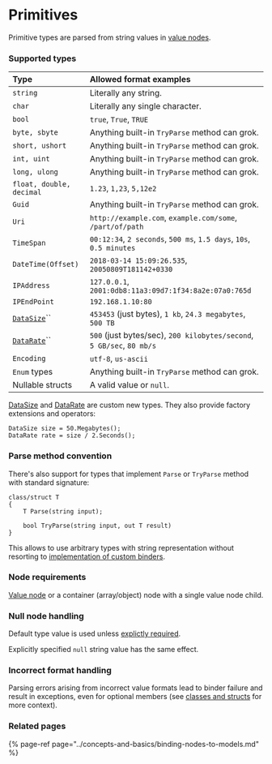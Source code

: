 # Primitives

Primitive types are parsed from string values in [value nodes](../concepts-and-basics/settings-nodes/value-nodes.md).

### Supported types

| Type | Allowed format examples |
| :--- | :--- |
| `string` | Literally any string. |
| `char` | Literally any single character. |
| `bool` | `true`, `True`, `TRUE` |
| `byte, sbyte` | Anything built-in `TryParse` method can grok. |
| `short, ushort` | Anything built-in `TryParse` method can grok. |
| `int, uint` | Anything built-in `TryParse` method can grok. |
| `long, ulong` | Anything built-in `TryParse` method can grok. |
| `float, double, decimal` | `1.23`, `1,23`, `5,12e2` |
| `Guid` | Anything built-in `TryParse` method can grok. |
| `Uri` | `http://example.com`, `example.com/some`, `/part/of/path` |
| `TimeSpan` | `00:12:34`, `2 seconds`, `500 ms`, `1.5 days`, `10s`, `0.5 minutes` |
| `DateTime(Offset)` | `2018-03-14 15:09:26.535`, `20050809T181142+0330` |
| `IPAddress` | `127.0.0.1`, `2001:0db8:11a3:09d7:1f34:8a2e:07a0:765d` |
| `IPEndPoint` | `192.168.1.10:80` |
| [`DataSize`](https://github.com/vostok/configuration/blob/master/Vostok.Configuration/Primitives/DataSize.cs)\`\` | `453453` \(just bytes\), `1 kb`, `24.3 megabytes`, `500 TB` |
| [`DataRate`](https://github.com/vostok/configuration/blob/master/Vostok.Configuration/Primitives/DataRate.cs)\`\` | `500` \(just bytes/sec\), `200 kilobytes/second`, `5 GB/sec`, `80 mb/s` |
| `Encoding` | `utf-8`, `us-ascii` |
| `Enum` types | Anything built-in `TryParse` method can grok. |
| Nullable structs | A valid value or `null`. |

[DataSize](https://github.com/vostok/configuration/blob/master/Vostok.Configuration/Primitives/DataSize.cs) and [DataRate](https://github.com/vostok/configuration/blob/master/Vostok.Configuration/Primitives/DataRate.cs) are custom new types. They also provide factory extensions and operators:

```text
DataSize size = 50.Megabytes();
DataRate rate = size / 2.Seconds();
```

### Parse method convention

There's also support for types that implement `Parse` or `TryParse` method with standard signature:

```text
class/struct T 
{
    T Parse(string input);
    
    bool TryParse(string input, out T result)
}
```

This allows to use arbitrary types with string representation without resorting to [implementation of custom binders](../advanced-scenarios/apply-custom-binders.md).

### Node requirements

[Value node](../concepts-and-basics/settings-nodes/value-nodes.md) or a container \(array/object\) node with a single value node child.

### Null node handling

Default type value is used unless [explictly required](../basic-scenarios/make-settings-required.md).

Explicitly specified `null` string value has the same effect.

### Incorrect format handling

Parsing errors arising from incorrect value formats lead to binder failure and result in exceptions, even for optional members \(see [classes and structs](classes-and-structs.md) for more context\).

### Related pages

{% page-ref page="../concepts-and-basics/binding-nodes-to-models.md" %}


